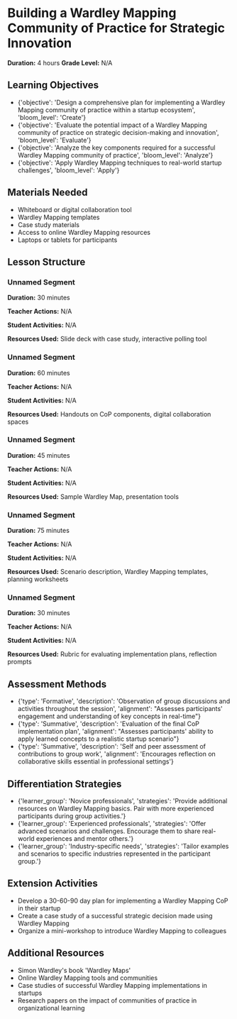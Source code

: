 # Building a Wardley Mapping Community of Practice for Strategic Innovation

**Duration:** 4 hours
**Grade Level:** N/A

## Learning Objectives
- {'objective': 'Design a comprehensive plan for implementing a Wardley Mapping community of practice within a startup ecosystem', 'bloom_level': 'Create'}
- {'objective': 'Evaluate the potential impact of a Wardley Mapping community of practice on strategic decision-making and innovation', 'bloom_level': 'Evaluate'}
- {'objective': 'Analyze the key components required for a successful Wardley Mapping community of practice', 'bloom_level': 'Analyze'}
- {'objective': 'Apply Wardley Mapping techniques to real-world startup challenges', 'bloom_level': 'Apply'}

## Materials Needed
- Whiteboard or digital collaboration tool
- Wardley Mapping templates
- Case study materials
- Access to online Wardley Mapping resources
- Laptops or tablets for participants

## Lesson Structure
### Unnamed Segment
**Duration:** 30 minutes

**Teacher Actions:** N/A

**Student Activities:** N/A

**Resources Used:** Slide deck with case study, interactive polling tool

### Unnamed Segment
**Duration:** 60 minutes

**Teacher Actions:** N/A

**Student Activities:** N/A

**Resources Used:** Handouts on CoP components, digital collaboration spaces

### Unnamed Segment
**Duration:** 45 minutes

**Teacher Actions:** N/A

**Student Activities:** N/A

**Resources Used:** Sample Wardley Map, presentation tools

### Unnamed Segment
**Duration:** 75 minutes

**Teacher Actions:** N/A

**Student Activities:** N/A

**Resources Used:** Scenario description, Wardley Mapping templates, planning worksheets

### Unnamed Segment
**Duration:** 30 minutes

**Teacher Actions:** N/A

**Student Activities:** N/A

**Resources Used:** Rubric for evaluating implementation plans, reflection prompts

## Assessment Methods
- {'type': 'Formative', 'description': 'Observation of group discussions and activities throughout the session', 'alignment': "Assesses participants' engagement and understanding of key concepts in real-time"}
- {'type': 'Summative', 'description': 'Evaluation of the final CoP implementation plan', 'alignment': "Assesses participants' ability to apply learned concepts to a realistic startup scenario"}
- {'type': 'Summative', 'description': 'Self and peer assessment of contributions to group work', 'alignment': 'Encourages reflection on collaborative skills essential in professional settings'}

## Differentiation Strategies
- {'learner_group': 'Novice professionals', 'strategies': 'Provide additional resources on Wardley Mapping basics. Pair with more experienced participants during group activities.'}
- {'learner_group': 'Experienced professionals', 'strategies': 'Offer advanced scenarios and challenges. Encourage them to share real-world experiences and mentor others.'}
- {'learner_group': 'Industry-specific needs', 'strategies': 'Tailor examples and scenarios to specific industries represented in the participant group.'}

## Extension Activities
- Develop a 30-60-90 day plan for implementing a Wardley Mapping CoP in their startup
- Create a case study of a successful strategic decision made using Wardley Mapping
- Organize a mini-workshop to introduce Wardley Mapping to colleagues

## Additional Resources
- Simon Wardley's book 'Wardley Maps'
- Online Wardley Mapping tools and communities
- Case studies of successful Wardley Mapping implementations in startups
- Research papers on the impact of communities of practice in organizational learning
